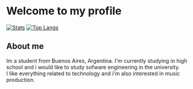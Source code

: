 # Welcome to my profile

[![Stats](https://github-readme-stats-git-masterrstaa-rickstaa.vercel.app/api?username=elnexreal&theme=tokyonight)](https://github.com/elnexreal)
[![Top Langs](https://github-readme-stats.vercel.app/api/top-langs/?username=elnexreal&theme=tokyonight&layout=compact&langs_count=8)](https://github.com/elnexreal)

## About me

Im a student from Buenos Aires, Argentina. I'm currently studying in high school and i would like to study sofware engineering in the university.<br/>
I like everything related to technology and i'm also interested in music production.
